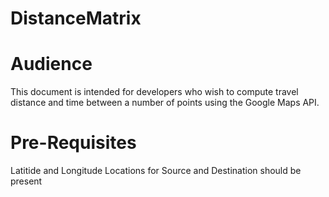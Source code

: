 # DistanceMatrix

Audience
========

This document is intended for developers who wish to compute travel distance and time between a number of points using the Google Maps API.

Pre-Requisites
===============

Latitide and Longitude Locations for Source and Destination should be present

 
